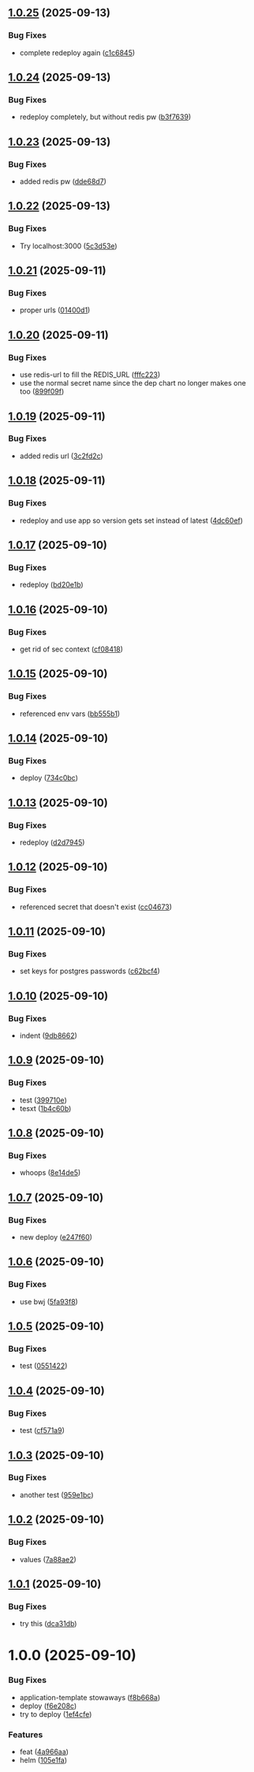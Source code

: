 ## [1.0.25](https://github.com/webgrip/postiz-application/compare/1.0.24...1.0.25) (2025-09-13)


### Bug Fixes

* complete redeploy again ([c1c6845](https://github.com/webgrip/postiz-application/commit/c1c6845c519ee4f50cff1ae603f890fe82104251))

## [1.0.24](https://github.com/webgrip/postiz-application/compare/1.0.23...1.0.24) (2025-09-13)


### Bug Fixes

* redeploy completely, but without redis pw ([b3f7639](https://github.com/webgrip/postiz-application/commit/b3f7639325da165a24e7dda60f3108c9f0297747))

## [1.0.23](https://github.com/webgrip/postiz-application/compare/1.0.22...1.0.23) (2025-09-13)


### Bug Fixes

* added redis pw ([dde68d7](https://github.com/webgrip/postiz-application/commit/dde68d76c6754ee3ad6173474c53991d891b826d))

## [1.0.22](https://github.com/webgrip/postiz-application/compare/1.0.21...1.0.22) (2025-09-13)


### Bug Fixes

* Try localhost:3000 ([5c3d53e](https://github.com/webgrip/postiz-application/commit/5c3d53ef142f5a7b06c89ff2e849c8a2ff639d92))

## [1.0.21](https://github.com/webgrip/postiz-application/compare/1.0.20...1.0.21) (2025-09-11)


### Bug Fixes

* proper urls ([01400d1](https://github.com/webgrip/postiz-application/commit/01400d1683633445fcb97cda151ff55eec4b6743))

## [1.0.20](https://github.com/webgrip/postiz-application/compare/1.0.19...1.0.20) (2025-09-11)


### Bug Fixes

* use redis-url to fill the REDIS_URL ([fffc223](https://github.com/webgrip/postiz-application/commit/fffc2235537d5d404c81b49027828f165692e699))
* use the normal secret name since the dep chart no longer makes one too ([899f09f](https://github.com/webgrip/postiz-application/commit/899f09fcdd1e96df26c5c63166d35ee338fad891))

## [1.0.19](https://github.com/webgrip/postiz-application/compare/1.0.18...1.0.19) (2025-09-11)


### Bug Fixes

* added redis url ([3c2fd2c](https://github.com/webgrip/postiz-application/commit/3c2fd2cf2893acd67f520b00ecd2067b30fa09ca))

## [1.0.18](https://github.com/webgrip/postiz-application/compare/1.0.17...1.0.18) (2025-09-11)


### Bug Fixes

* redeploy and use app so version gets set instead of latest ([4dc60ef](https://github.com/webgrip/postiz-application/commit/4dc60eff7bf3b37d334a4389cb888282458270ee))

## [1.0.17](https://github.com/webgrip/postiz-application/compare/1.0.16...1.0.17) (2025-09-10)


### Bug Fixes

* redeploy ([bd20e1b](https://github.com/webgrip/postiz-application/commit/bd20e1b13b8c51673fc26d0efe7e8d2ce781ee34))

## [1.0.16](https://github.com/webgrip/postiz-application/compare/1.0.15...1.0.16) (2025-09-10)


### Bug Fixes

* get rid of sec context ([cf08418](https://github.com/webgrip/postiz-application/commit/cf0841841079a73343318a0e52d4ddf6be87a027))

## [1.0.15](https://github.com/webgrip/postiz-application/compare/1.0.14...1.0.15) (2025-09-10)


### Bug Fixes

* referenced env vars ([bb555b1](https://github.com/webgrip/postiz-application/commit/bb555b1a1ae79ad9c971ede8ec0257f8e05998db))

## [1.0.14](https://github.com/webgrip/postiz-application/compare/1.0.13...1.0.14) (2025-09-10)


### Bug Fixes

* deploy ([734c0bc](https://github.com/webgrip/postiz-application/commit/734c0bc8dd059593ab3c3af879ab8cdf67136546))

## [1.0.13](https://github.com/webgrip/postiz-application/compare/1.0.12...1.0.13) (2025-09-10)


### Bug Fixes

* redeploy ([d2d7945](https://github.com/webgrip/postiz-application/commit/d2d794596611a389710a23efe2364d93c57730f4))

## [1.0.12](https://github.com/webgrip/postiz-application/compare/1.0.11...1.0.12) (2025-09-10)


### Bug Fixes

* referenced secret that doesn't exist ([cc04673](https://github.com/webgrip/postiz-application/commit/cc0467390f3f45036b7f70ea7ecd0ef19b1236a2))

## [1.0.11](https://github.com/webgrip/postiz-application/compare/1.0.10...1.0.11) (2025-09-10)


### Bug Fixes

* set keys for postgres passwords ([c62bcf4](https://github.com/webgrip/postiz-application/commit/c62bcf40d122694627ac8dab12265fa8241fae90))

## [1.0.10](https://github.com/webgrip/postiz-application/compare/1.0.9...1.0.10) (2025-09-10)


### Bug Fixes

* indent ([9db8662](https://github.com/webgrip/postiz-application/commit/9db866202bae8147658cab78a2fce872ed46dfb2))

## [1.0.9](https://github.com/webgrip/postiz-application/compare/1.0.8...1.0.9) (2025-09-10)


### Bug Fixes

* test ([399710e](https://github.com/webgrip/postiz-application/commit/399710e3efb7caf10b81877f2bfb9f6b1f77d1a8))
* tesxt ([1b4c60b](https://github.com/webgrip/postiz-application/commit/1b4c60b9a2556eb39c4cdb4bb73c18e562df0de9))

## [1.0.8](https://github.com/webgrip/postiz-application/compare/1.0.7...1.0.8) (2025-09-10)


### Bug Fixes

* whoops ([8e14de5](https://github.com/webgrip/postiz-application/commit/8e14de58b1cf8145d564903df12ca511bc91a1c7))

## [1.0.7](https://github.com/webgrip/postiz-application/compare/1.0.6...1.0.7) (2025-09-10)


### Bug Fixes

* new deploy ([e247f60](https://github.com/webgrip/postiz-application/commit/e247f60079898050023fd182705357ba842e4efb))

## [1.0.6](https://github.com/webgrip/postiz-application/compare/1.0.5...1.0.6) (2025-09-10)


### Bug Fixes

* use bwj ([5fa93f8](https://github.com/webgrip/postiz-application/commit/5fa93f886e4bf54ac929e8e6163a291910d770d4))

## [1.0.5](https://github.com/webgrip/postiz-application/compare/1.0.4...1.0.5) (2025-09-10)


### Bug Fixes

* test ([0551422](https://github.com/webgrip/postiz-application/commit/0551422bda68e914188c5fdb8759c2b6ca9f3e08))

## [1.0.4](https://github.com/webgrip/postiz-application/compare/1.0.3...1.0.4) (2025-09-10)


### Bug Fixes

* test ([cf571a9](https://github.com/webgrip/postiz-application/commit/cf571a98501617ad01153ceb536b3eedc8f04fe7))

## [1.0.3](https://github.com/webgrip/postiz-application/compare/1.0.2...1.0.3) (2025-09-10)


### Bug Fixes

* another test ([959e1bc](https://github.com/webgrip/postiz-application/commit/959e1bcfc2b286038eb4e8838ca620ae5c53d466))

## [1.0.2](https://github.com/webgrip/postiz-application/compare/1.0.1...1.0.2) (2025-09-10)


### Bug Fixes

* values ([7a88ae2](https://github.com/webgrip/postiz-application/commit/7a88ae27b206817364536f76885d8965423cc724))

## [1.0.1](https://github.com/webgrip/postiz-application/compare/1.0.0...1.0.1) (2025-09-10)


### Bug Fixes

* try this ([dca31db](https://github.com/webgrip/postiz-application/commit/dca31db9989ce3a6138cb1f29831165331e19add))

# 1.0.0 (2025-09-10)


### Bug Fixes

* application-template stowaways ([f8b668a](https://github.com/webgrip/postiz-application/commit/f8b668a4e5a11a2285124e665983bfdddcd2f3db))
* deploy ([f6e208c](https://github.com/webgrip/postiz-application/commit/f6e208cda540afb279f002f58246841296854d08))
* try to deploy ([1ef4cfe](https://github.com/webgrip/postiz-application/commit/1ef4cfed1fe2ba3f6e2de30377fc2988c2862810))


### Features

* feat ([4a966aa](https://github.com/webgrip/postiz-application/commit/4a966aaec3e7f70cfc8c5086d981102ba86aac00))
* helm ([105e1fa](https://github.com/webgrip/postiz-application/commit/105e1fa7c7e358df92972ea13e014dbf21c2f12a))
